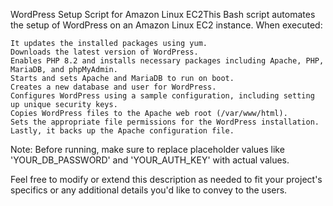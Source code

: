 WordPress Setup Script for Amazon Linux EC2This Bash script automates the setup of WordPress on an Amazon Linux EC2 instance. When executed:

    It updates the installed packages using yum.
    Downloads the latest version of WordPress.
    Enables PHP 8.2 and installs necessary packages including Apache, PHP, MariaDB, and phpMyAdmin.
    Starts and sets Apache and MariaDB to run on boot.
    Creates a new database and user for WordPress.
    Configures WordPress using a sample configuration, including setting up unique security keys.
    Copies WordPress files to the Apache web root (/var/www/html).
    Sets the appropriate file permissions for the WordPress installation.
    Lastly, it backs up the Apache configuration file.

Note: Before running, make sure to replace placeholder values like 'YOUR_DB_PASSWORD' and 'YOUR_AUTH_KEY' with actual values.

Feel free to modify or extend this description as needed to fit your project's specifics or any additional details you'd like to convey to the users.
